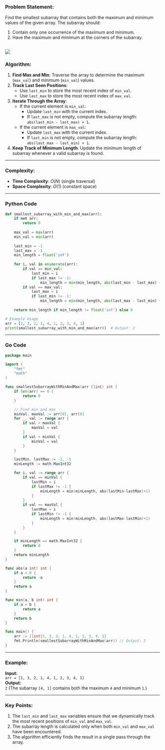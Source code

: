 ### Problem Statement:

Find the smallest subarray that contains both the maximum and minimum values of the given array. The subarray should:

1. Contain only one occurrence of the maximum and minimum.
2. Have the maximum and minimum at the corners of the subarray.

**![](https://lh7-rt.googleusercontent.com/docsz/AD_4nXfEyABY2-u6T_-U3cQOfQcypvA0DV3Fwg41Fl0saH7CtvTHj1jioZLKm6xvJSZUpusdVay8M3mJbMNBt4XmbiJUKS27j08V3c43mx6GL6TcdE2yq4CVgfwQwvGDyhHFohcT4v21pZPJeVIMAV_1W3JISw?key=5htWp-2xX_egQvU14bcQKA)**
---
### Algorithm:

1. **Find Max and Min**: Traverse the array to determine the maximum (`max_val`) and minimum (`min_val`) values.
2. **Track Last Seen Positions**:
    - Use `last_min` to store the most recent index of `min_val`.
    - Use `last_max` to store the most recent index of `max_val`.
3. **Iterate Through the Array**:
    - If the current element is `min_val`:
        - Update `last_min` with the current index.
        - If `last_max` is not empty, compute the subarray length: `abs(last_min - last_max) + 1`.
    - If the current element is `max_val`:
        - Update `last_max` with the current index.
        - If `last_min` is not empty, compute the subarray length: `abs(last_max - last_min) + 1`.
4. **Keep Track of Minimum Length**: Update the minimum length of subarray whenever a valid subarray is found.

---

### Complexity:

- **Time Complexity**: $O(N)$ (single traversal)
- **Space Complexity**: $O(1)$ (constant space)

---

### Python Code

```python
def smallest_subarray_with_min_and_max(arr):
    if not arr:
        return 0
    
    max_val = max(arr)
    min_val = min(arr)
    
    last_min = -1
    last_max = -1
    min_length = float('inf')
    
    for i, val in enumerate(arr):
        if val == min_val:
            last_min = i
            if last_max != -1:
                min_length = min(min_length, abs(last_min - last_max) + 1)
        if val == max_val:
            last_max = i
            if last_min != -1:
                min_length = min(min_length, abs(last_max - last_min) + 1)
    
    return min_length if min_length != float('inf') else 0

# Example Usage
arr = [1, 3, 2, 1, 4, 1, 2, 3, 4, 1]
print(smallest_subarray_with_min_and_max(arr))  # Output: 2
```

---

### Go Code

```go
package main

import (
	"fmt"
	"math"
)

func smallestSubarrayWithMinAndMax(arr []int) int {
	if len(arr) == 0 {
		return 0
	}

	// Find min and max
	minVal, maxVal := arr[0], arr[0]
	for _, val := range arr {
		if val > maxVal {
			maxVal = val
		}
		if val < minVal {
			minVal = val
		}
	}

	lastMin, lastMax := -1, -1
	minLength := math.MaxInt32

	for i, val := range arr {
		if val == minVal {
			lastMin = i
			if lastMax != -1 {
				minLength = min(minLength, abs(lastMin-lastMax)+1)
			}
		}
		if val == maxVal {
			lastMax = i
			if lastMin != -1 {
				minLength = min(minLength, abs(lastMax-lastMin)+1)
			}
		}
	}

	if minLength == math.MaxInt32 {
		return 0
	}
	return minLength
}

func abs(a int) int {
	if a < 0 {
		return -a
	}
	return a
}

func min(a, b int) int {
	if a < b {
		return a
	}
	return b
}

func main() {
	arr := []int{1, 3, 2, 1, 4, 1, 2, 3, 4, 1}
	fmt.Println(smallestSubarrayWithMinAndMax(arr)) // Output: 2
}
```

---

### Example:

**Input:**  
`arr = [1, 3, 2, 1, 4, 1, 2, 3, 4, 1]`  
**Output:**  
`2` (The subarray `[4, 1]` contains both the maximum `4` and minimum `1`.)

---

### Key Points:

1. The `last_min` and `last_max` variables ensure that we dynamically track the most recent positions of `min_val` and `max_val`.
2. The subarray length is calculated only when both `min_val` and `max_val` have been encountered.
3. The algorithm efficiently finds the result in a single pass through the array.